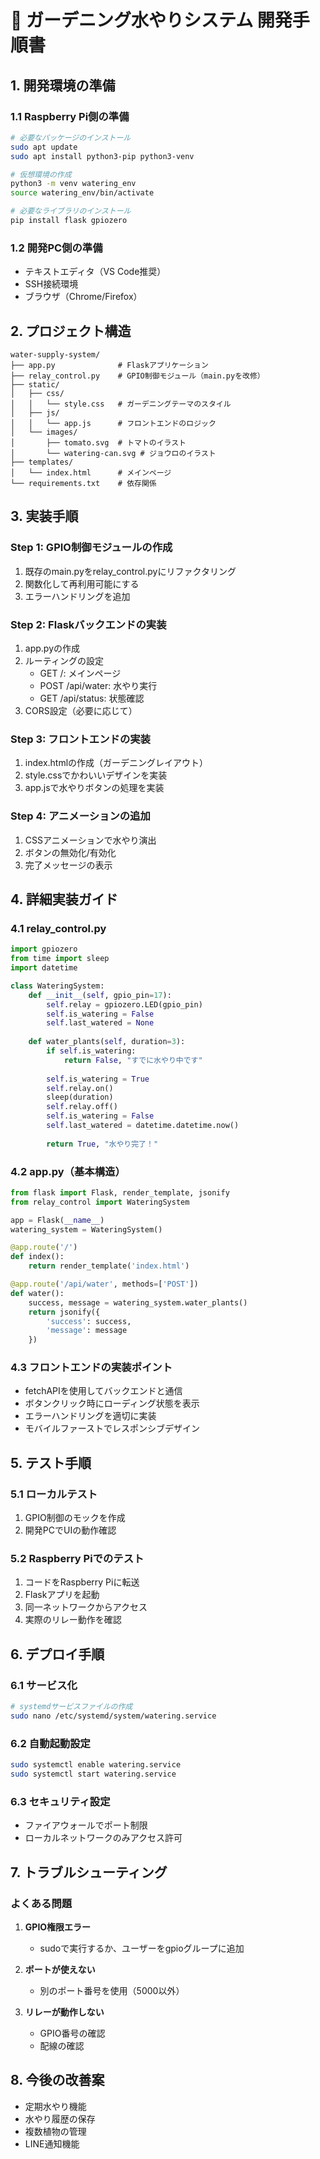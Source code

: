 # 🌱 ガーデニング水やりシステム 開発手順書

## 1. 開発環境の準備

### 1.1 Raspberry Pi側の準備
```bash
# 必要なパッケージのインストール
sudo apt update
sudo apt install python3-pip python3-venv

# 仮想環境の作成
python3 -m venv watering_env
source watering_env/bin/activate

# 必要なライブラリのインストール
pip install flask gpiozero
```

### 1.2 開発PC側の準備
- テキストエディタ（VS Code推奨）
- SSH接続環境
- ブラウザ（Chrome/Firefox）

## 2. プロジェクト構造
```
water-supply-system/
├── app.py              # Flaskアプリケーション
├── relay_control.py    # GPIO制御モジュール（main.pyを改修）
├── static/
│   ├── css/
│   │   └── style.css   # ガーデニングテーマのスタイル
│   ├── js/
│   │   └── app.js      # フロントエンドのロジック
│   └── images/
│       ├── tomato.svg  # トマトのイラスト
│       └── watering-can.svg # ジョウロのイラスト
├── templates/
│   └── index.html      # メインページ
└── requirements.txt    # 依存関係
```

## 3. 実装手順

### Step 1: GPIO制御モジュールの作成
1. 既存のmain.pyをrelay_control.pyにリファクタリング
2. 関数化して再利用可能にする
3. エラーハンドリングを追加

### Step 2: Flaskバックエンドの実装
1. app.pyの作成
2. ルーティングの設定
   - GET /: メインページ
   - POST /api/water: 水やり実行
   - GET /api/status: 状態確認
3. CORS設定（必要に応じて）

### Step 3: フロントエンドの実装
1. index.htmlの作成（ガーデニングレイアウト）
2. style.cssでかわいいデザインを実装
3. app.jsで水やりボタンの処理を実装

### Step 4: アニメーションの追加
1. CSSアニメーションで水やり演出
2. ボタンの無効化/有効化
3. 完了メッセージの表示

## 4. 詳細実装ガイド

### 4.1 relay_control.py
```python
import gpiozero
from time import sleep
import datetime

class WateringSystem:
    def __init__(self, gpio_pin=17):
        self.relay = gpiozero.LED(gpio_pin)
        self.is_watering = False
        self.last_watered = None
    
    def water_plants(self, duration=3):
        if self.is_watering:
            return False, "すでに水やり中です"
        
        self.is_watering = True
        self.relay.on()
        sleep(duration)
        self.relay.off()
        self.is_watering = False
        self.last_watered = datetime.datetime.now()
        
        return True, "水やり完了！"
```

### 4.2 app.py（基本構造）
```python
from flask import Flask, render_template, jsonify
from relay_control import WateringSystem

app = Flask(__name__)
watering_system = WateringSystem()

@app.route('/')
def index():
    return render_template('index.html')

@app.route('/api/water', methods=['POST'])
def water():
    success, message = watering_system.water_plants()
    return jsonify({
        'success': success,
        'message': message
    })
```

### 4.3 フロントエンドの実装ポイント
- fetchAPIを使用してバックエンドと通信
- ボタンクリック時にローディング状態を表示
- エラーハンドリングを適切に実装
- モバイルファーストでレスポンシブデザイン

## 5. テスト手順

### 5.1 ローカルテスト
1. GPIO制御のモックを作成
2. 開発PCでUIの動作確認

### 5.2 Raspberry Piでのテスト
1. コードをRaspberry Piに転送
2. Flaskアプリを起動
3. 同一ネットワークからアクセス
4. 実際のリレー動作を確認

## 6. デプロイ手順

### 6.1 サービス化
```bash
# systemdサービスファイルの作成
sudo nano /etc/systemd/system/watering.service
```

### 6.2 自動起動設定
```bash
sudo systemctl enable watering.service
sudo systemctl start watering.service
```

### 6.3 セキュリティ設定
- ファイアウォールでポート制限
- ローカルネットワークのみアクセス許可

## 7. トラブルシューティング

### よくある問題
1. **GPIO権限エラー**
   - sudoで実行するか、ユーザーをgpioグループに追加

2. **ポートが使えない**
   - 別のポート番号を使用（5000以外）

3. **リレーが動作しない**
   - GPIO番号の確認
   - 配線の確認

## 8. 今後の改善案
- 定期水やり機能
- 水やり履歴の保存
- 複数植物の管理
- LINE通知機能
